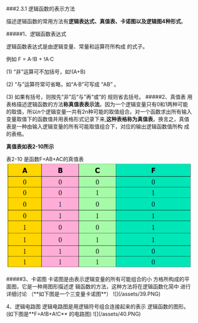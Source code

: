 ###2.3.1 逻辑函数的表示方法

描述逻辑函数的常用方法有**逻辑表达式、真值表、卡诺图以及逻辑图4种形式**。<P>
#####1、逻辑函数表达式

逻辑函数表达式是由逻辑变量、常量和运算符所构成 的式子。<p>
例如 F = A·!B + !A·C <p>
(1) “非”运算可不加括号，如!(A+B) <p>
(2) “与”运算符常可省略，如“A·B”可写成 “AB” 。 <p>
(3) 如果有括号，则按先“非”后“与”再“或”的 规则省去括号。
#####2、真值表 
用表格描述逻辑函数的方法**称真值表表示法**。因为一个逻辑变量只有0和1两种可能的取值，所以n个逻辑变量一共有2n种可能的取值组合。对一个函数求出所有输入变量取值下的函数值并用表格形式记录下来,**这种表格称为真值表**。换言之，真值表是一种由输入逻辑变量的所有可能取值组合下，对应的输出逻辑函数值所构 成的表格。 <p>
**真值表如表2-10所示** <p>
表2-10 是函数F=AB+AC的真值表
![](/assets/38.PNG)
<p>
#####3、卡诺图 
卡诺图是由表示逻辑变量的所有可能组合的小 方格所构成的平面图，它是一种用图形描述逻 辑函数的方法，这种方法将在逻辑函数化简中 进行详细讨论 （**如下图是一个三变量卡诺图**）
![](/assets/39.PNG) 
<P>
4、逻辑电路图 
逻辑电路图是用逻辑符号组合连接起来的表示 逻辑函数的图形。(如下图是**F=A!B+A!C** 的电路图)
![](/assets/40.PNG) 




